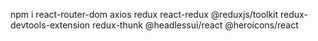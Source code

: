 npm i react-router-dom axios redux react-redux @reduxjs/toolkit redux-devtools-extension redux-thunk @headlessui/react @heroicons/react
